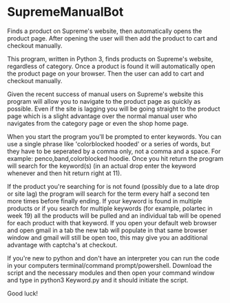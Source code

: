 # SupremeManualBot
Finds a product on Supreme's website, then automatically opens the product page. After opening the user will then add the product to cart and checkout manually.

This program, written in Python 3, finds products on Supreme's website, regardless of category. Once a product is found it will automatically open the product page on your browser. Then the user can add to cart and checkout manually.  

Given the recent success of manual users on Supreme's website this program will allow you to navigate to the product page as quickly as possible. Even if the site is lagging you will be going straight to the product page which is a slight advantage over the normal manual user who navigates from the category page or even the shop home page.  

When you start the program you'll be prompted to enter keywords. You can use a single phrase like 'colorblocked hooded' or a series of words, but they have to be seperated by a comma only, not a comma and a space. For example: penco,band,colorblocked hoodie. Once you hit return the program will search for the keyword(s) (in an actual drop enter the keyword whenever and then hit return right at 11).

If the product you're searching for is not found (possibly due to a late drop or site lag) the program will search for the term every half a second ten more times before finally ending.  If your keyword is found in multiple products or if you search for multiple keywords (for example, polartec in week 19) all the products will be pulled and an individual tab will be opened for each product with that keyword. If you open your default web browser and open gmail in a tab the new tab will populate in that same browser window and gmail will still be open too, this may give you an additional advantage with captcha's at checkout. 

If you're new to python and don't have an interpreter you can run the code in your computers terminal/command prompt/powershell. Download the script and the necessary modules and then open your command window and type in python3 Keyword.py and it should initiate the script. 

Good luck!
